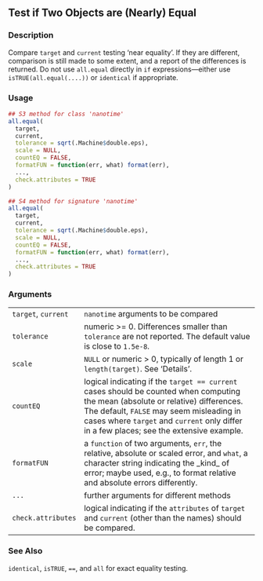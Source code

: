 
<div role="main">

## Test if Two Objects are (Nearly) Equal

### Description

Compare `target` and `current` testing ‘near equality’. If they are
different, comparison is still made to some extent, and a report of the
differences is returned. Do not use `all.equal` directly in `if`
expressions—either use `isTRUE(all.equal(....))` or `identical` if
appropriate.

### Usage

``` R
## S3 method for class 'nanotime'
all.equal(
  target,
  current,
  tolerance = sqrt(.Machine$double.eps),
  scale = NULL,
  countEQ = FALSE,
  formatFUN = function(err, what) format(err),
  ...,
  check.attributes = TRUE
)

## S4 method for signature 'nanotime'
all.equal(
  target,
  current,
  tolerance = sqrt(.Machine$double.eps),
  scale = NULL,
  countEQ = FALSE,
  formatFUN = function(err, what) format(err),
  ...,
  check.attributes = TRUE
)
```

### Arguments

|                     |                                                                                                                                                                                                                                                                          |
|---------------------|--------------------------------------------------------------------------------------------------------------------------------------------------------------------------------------------------------------------------------------------------------------------------|
| `target`, `current` | `nanotime` arguments to be compared                                                                                                                                                                                                                                      |
| `tolerance`         | numeric \>= 0. Differences smaller than `tolerance` are not reported. The default value is close to `1.5e-8`.                                                                                                                                                            |
| `scale`             | `NULL` or numeric \> 0, typically of length 1 or `length(target)`. See ‘Details’.                                                                                                                                                                                        |
| `countEQ`           | logical indicating if the `target == current` cases should be counted when computing the mean (absolute or relative) differences. The default, `FALSE` may seem misleading in cases where `target` and `current` only differ in a few places; see the extensive example. |
| `formatFUN`         | a `function` of two arguments, `err`, the relative, absolute or scaled error, and `what`, a character string indicating the \_kind\_ of error; maybe used, e.g., to format relative and absolute errors differently.                                                     |
| `...`               | further arguments for different methods                                                                                                                                                                                                                                  |
| `check.attributes`  | logical indicating if the `attributes` of `target` and `current` (other than the names) should be compared.                                                                                                                                                              |

### See Also

`identical`, `isTRUE`, `==`, and `all` for exact equality testing.


